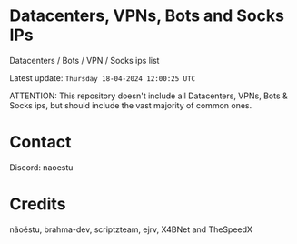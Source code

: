 # Datacenters, VPNs, Bots and Socks IPs
 
Datacenters / Bots / VPN / Socks ips list

Latest update: `Thursday 18-04-2024 12:00:25 UTC` 

ATTENTION: This repository doesn't include all Datacenters, VPNs, Bots & Socks ips, 
but should include the vast majority of common ones.

# Contact
Discord: naoestu

# Credits
nãoéstu, brahma-dev, scriptzteam, ejrv, X4BNet and TheSpeedX
